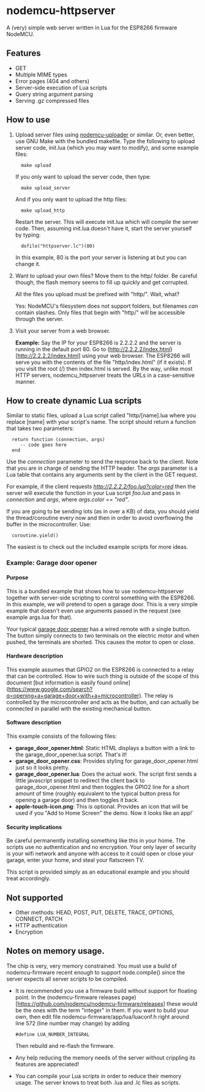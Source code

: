 # nodemcu-httpserver
A (very) simple web server written in Lua for the ESP8266 firmware NodeMCU.

## Features

* GET
* Multiple MIME types
* Error pages (404 and others)
* Server-side execution of Lua scripts
* Query string argument parsing
* Serving .gz compressed files

## How to use

1. Upload server files using [nodemcu-uploader](https://github.com/kmpm/nodemcu-uploader) or similar.
   Or, even better, use GNU Make with the bundled makefile. Type the following to upload
   server code, init.lua (which you may want to modify), and some example files:

         make upload

   If you only want to upload the server code, then type:

         make upload_server

   And if you only want to upload the http files:

         make upload_http

   Restart the server. This will execute init.lua which will compile the server code.
   Then, assuming init.lua doesn't have it, start the server yourself by typing:

         dofile("httpserver.lc")(80)

   In this example, 80 is the port your server is listening at but you can change it.

2. Want to upload your own files? Move them to the http/ folder. Be careful though,
   the flash memory seems to fill up quickly and get corrupted.

   All the files you upload must be prefixed with "http/". Wait, what?

   Yes: NodeMCU's filesystem does not support folders, but filenames *can* contain slashes.
   Only files that begin with "http/" will be accessible through the server.

3. Visit your server from a web browser.

   __Example:__ Say the IP for your ESP8266 is 2.2.2.2 and the server is
   running in the default port 80. Go to (http://2.2.2.2/index.html)[http://2.2.2.2/index.html] using your web browser.
   The ESP8266 will serve you with the contents of the file "http/index.html" (if it exists). If you visit the root (/)
   then index.html is served. By the way, unlike most HTTP servers, nodemcu_httpserver treats the URLs in a
   case-sensitive manner.

## How to create dynamic Lua scripts

   Similar to static files, upload a Lua script called "http/[name].lua where you replace [name] with your script's name.
   The script should return a function that takes two parameters:

      return function (connection, args)
         -- code goes here
      end

   Use the _connection_ parameter to send the response back to the client. Note that you are in charge of sending the HTTP header.
   The _args_ parameter is a Lua table that contains any arguments sent by the client in the GET request.

   For example, if the client requests _http://2.2.2.2/foo.lua?color=red_ then the server will execute the function
   in your Lua script _foo.lua_ and pass in _connection_ and _args_, where _args.color == "red"_.

   If you are going to be sending lots (as in over a KB) of data, you should yield the thread/coroutine every now and then
   in order to avoid overflowing the buffer in the microcontroller. Use:

      coroutine.yield()

   The easiest is to check out the included example scripts for more ideas.

### Example: Garage door opener

#### Purpose

   This is a bundled example that shows how to use nodemcu-httpserver
   together with server-side scripting to control something with the
   ESP8266. In this example, we will pretend to open a garage door.
   This is a very simple example that doesn't even use arguments passed
   in the request (see example args.lua for that).

   Your typical [garage door opener](http://en.wikipedia.org/wiki/Garage_door_opener)
   has a wired remote with a single button. The button simply connects to
   two terminals on the electric motor and when pushed, the terminals are
   shorted. This causes the motor to open or close.

#### Hardware description

   This example assumes that GPIO2 on the ESP8266 is connected to a relay
   that can be controlled. How to wire such thing is outside of the scope
   of this document [but information is easily found online]
   (https://www.google.com/search?q=opening+a+garage+door+with+a+microcontroller).
   The relay is controlled by the microcontroller and acts as the button,
   and can actually be connected in parallel with the existing mechanical button.

#### Software description

   This example consists of the following files:

   * **garage_door_opener.html**: Static HTML displays a button with a link
   to the garage_door_opener.lua script. That's it!
   * **garage_door_opener.css**: Provides styling for garage_door_opener.html
   just so it looks pretty.
   * **garage_door_opener.lua**: Does the actual work. The script first sends
   a little javascript snippet to redirect the client back to garage_door_opener.html
   and then toggles the GPIO2 line for a short amount of time (roughly equivalent to
   the typical button press for opening a garage door) and then toggles it back.
   * **apple-touch-icon.png**: This is optional. Provides an icon that
   will be used if you "Add to Home Screen" the demo. Now it looks like an app!`

#### Security implications

   Be careful permanently installing something like this in your home. The
   scripts use no authentication and no encryption. Your only layer of
   security is your wifi network and anyone with access to it could open
   or close your garage, enter your home, and steal your flatscreen TV.

   This script is provided simply as an educational example and you should
   treat accordingly.

## Not supported

* Other methods: HEAD, POST, PUT, DELETE, TRACE, OPTIONS, CONNECT, PATCH
* HTTP authentication
* Encryption

## Notes on memory usage.

   The chip is very, very memory constrained. You must use a build of nodemcu-firmware recent enough to support
   node.compile() since the server expects all server scripts to be compiled.

   * It is recommended you use a firmware build without support for floating point.
   In the (nodemcu-firmware releases page)[https://github.com/nodemcu/nodemcu-firmware/releases] these would be the ones
   with the term "integer" in them. If you want to build your own, then edit file nodemcu-firmware/app/lua/luaconf.h right
   around line 572 (line number may change) by adding

         #define LUA_NUMBER_INTEGRAL

     Then rebuild and re-flash the firmware.

   * Any help reducing the memory needs of the server without crippling its features are appreciated!

   * You can compile your Lua scripts in order to reduce their memory usage. The server knows to treat
   both .lua and .lc files as scripts.
